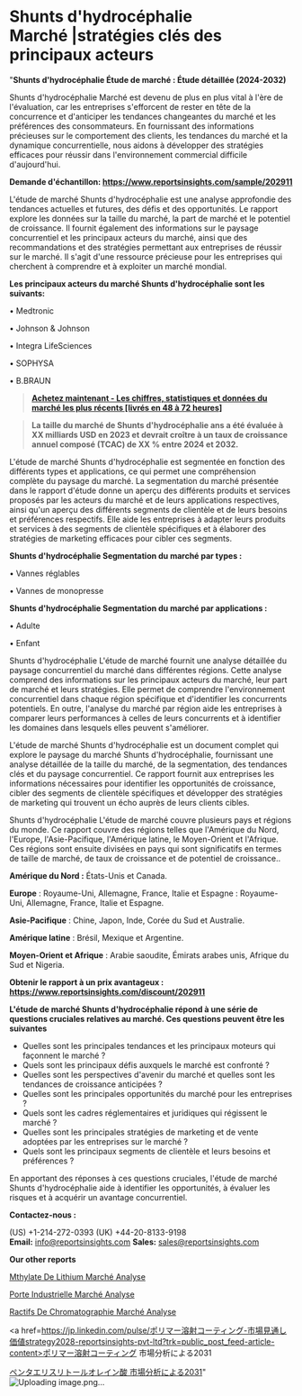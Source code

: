 # Shunts d'hydrocéphalie Marché |stratégies clés des principaux acteurs

"<strong>Shunts d'hydrocéphalie Étude de marché : Étude détaillée (2024-2032)</strong>

Shunts d'hydrocéphalie Marché est devenu de plus en plus vital à l'ère de l'évaluation, car les entreprises s'efforcent de rester en tête de la concurrence et d'anticiper les tendances changeantes du marché et les préférences des consommateurs. En fournissant des informations précieuses sur le comportement des clients, les tendances du marché et la dynamique concurrentielle, nous aidons à développer des stratégies efficaces pour réussir dans l'environnement commercial difficile d'aujourd'hui.

<strong>Demande d'échantillon: <a href=https://www.reportsinsights.com/sample/202911>https://www.reportsinsights.com/sample/202911</a></strong>

L'étude de marché Shunts d'hydrocéphalie est une analyse approfondie des tendances actuelles et futures, des défis et des opportunités. Le rapport explore les données sur la taille du marché, la part de marché et le potentiel de croissance. Il fournit également des informations sur le paysage concurrentiel et les principaux acteurs du marché, ainsi que des recommandations et des stratégies permettant aux entreprises de réussir sur le marché. Il s'agit d'une ressource précieuse pour les entreprises qui cherchent à comprendre et à exploiter un marché mondial.

<strong>Les principaux acteurs du marché Shunts d'hydrocéphalie sont les suivants:</strong>

• Medtronic

• Johnson & Johnson

• Integra LifeSciences

• SOPHYSA

• B.BRAUN
<blockquote><a href=https://www.reportsinsights.com/buynow/202911><span style=text-decoration: underline;><strong>Achetez maintenant - Les chiffres, statistiques et données du marché les plus récents [livrés en 48 à 72 heures]</strong></span></a></blockquote>
<blockquote><span style=text-decoration: underline;><strong>La taille du marché de Shunts d'hydrocéphalie ans a été évaluée à XX milliards USD en 2023 et devrait croître à un taux de croissance annuel composé (TCAC) de XX % entre 2024 et 2032.</strong></span></blockquote>
L'étude de marché Shunts d'hydrocéphalie est segmentée en fonction des différents types et applications, ce qui permet une compréhension complète du paysage du marché. La segmentation du marché présentée dans le rapport d'étude donne un aperçu des différents produits et services proposés par les acteurs du marché et de leurs applications respectives, ainsi qu'un aperçu des différents segments de clientèle et de leurs besoins et préférences respectifs. Elle aide les entreprises à adapter leurs produits et services à des segments de clientèle spécifiques et à élaborer des stratégies de marketing efficaces pour cibler ces segments.

<strong>Shunts d'hydrocéphalie Segmentation du marché par types :</strong>

• Vannes réglables

• Vannes de monopresse

<strong>Shunts d'hydrocéphalie Segmentation du marché par applications :</strong>

• Adulte

• Enfant

Shunts d'hydrocéphalie L'étude de marché fournit une analyse détaillée du paysage concurrentiel du marché dans différentes régions. Cette analyse comprend des informations sur les principaux acteurs du marché, leur part de marché et leurs stratégies. Elle permet de comprendre l'environnement concurrentiel dans chaque région spécifique et d'identifier les concurrents potentiels. En outre, l'analyse du marché par région aide les entreprises à comparer leurs performances à celles de leurs concurrents et à identifier les domaines dans lesquels elles peuvent s'améliorer.

L'étude de marché Shunts d'hydrocéphalie est un document complet qui explore le paysage du marché Shunts d'hydrocéphalie, fournissant une analyse détaillée de la taille du marché, de la segmentation, des tendances clés et du paysage concurrentiel. Ce rapport fournit aux entreprises les informations nécessaires pour identifier les opportunités de croissance, cibler des segments de clientèle spécifiques et développer des stratégies de marketing qui trouvent un écho auprès de leurs clients cibles.

Shunts d'hydrocéphalie L'étude de marché couvre plusieurs pays et régions du monde. Ce rapport couvre des régions telles que l'Amérique du Nord, l'Europe, l'Asie-Pacifique, l'Amérique latine, le Moyen-Orient et l'Afrique. Ces régions sont ensuite divisées en pays qui sont significatifs en termes de taille de marché, de taux de croissance et de potentiel de croissance..

<strong>Amérique du Nord :</strong> États-Unis et Canada.

<strong>Europe</strong> : Royaume-Uni, Allemagne, France, Italie et Espagne : Royaume-Uni, Allemagne, France, Italie et Espagne.

<strong>Asie-Pacifique</strong> : Chine, Japon, Inde, Corée du Sud et Australie.

<strong>Amérique latine</strong> : Brésil, Mexique et Argentine.

<strong>Moyen-Orient et Afrique</strong> : Arabie saoudite, Émirats arabes unis, Afrique du Sud et Nigeria.

<strong>Obtenir le rapport à un prix avantageux : <a href=https://www.reportsinsights.com/discount/202911>https://www.reportsinsights.com/discount/202911</a></strong>

<strong>L'étude de marché Shunts d'hydrocéphalie répond à une série de questions cruciales relatives au marché. Ces questions peuvent être les suivantes</strong>
<ul>
  <li>Quelles sont les principales tendances et les principaux moteurs qui façonnent le marché ?</li>
  <li>Quels sont les principaux défis auxquels le marché est confronté ?</li>
  <li>Quelles sont les perspectives d'avenir du marché et quelles sont les tendances de croissance anticipées ?</li>
  <li>Quelles sont les principales opportunités du marché pour les entreprises ?</li>
  <li>Quels sont les cadres réglementaires et juridiques qui régissent le marché ?</li>
  <li>Quelles sont les principales stratégies de marketing et de vente adoptées par les entreprises sur le marché ?</li>
  <li>Quels sont les principaux segments de clientèle et leurs besoins et préférences ?</li>
</ul>
En apportant des réponses à ces questions cruciales, l'étude de marché Shunts d'hydrocéphalie aide à identifier les opportunités, à évaluer les risques et à acquérir un avantage concurrentiel.

<strong>Contactez-nous :</strong>

(US) +1-214-272-0393
(UK) +44-20-8133-9198
<strong>Email:</strong> <a>info@reportsinsights.com</a>
<strong>Sales:</strong> <a>sales@reportsinsights.com</a>

<strong>Our other reports</strong>

<a href=https://www.linkedin.com/pulse/m%C3%A9thylate-de-lithium-march%C3%A9domaines-croissance-2rlnc/>Mthylate De Lithium Marché Analyse</a>

<a href=https://www.linkedin.com/pulse/porte-industrielle-march%C3%A9-analyse-et-pr%C3%A9visions-rfwvf/>Porte Industrielle Marché Analyse</a>

<a href=https://www.linkedin.com/pulse/r%C3%A9actifs-de-chromatographie-march%C3%A9-r%C3%A9alisations-cyvtf/>Ractifs De Chromatographie Marché Analyse</a>

<a href=https://jp.linkedin.com/pulse/ポリマー溶射コーティング-市場見通し価値strategy2028-reportsinsights-pvt-ltd?trk=public_post_feed-article-content>ポリマー溶射コーティング 市場分析による2031</a>

<a href=https://www.linkedin.com/pulse/ペンタエリスリトールオレイン酸-市場成長と技術2028-reports-insights-expert/>ペンタエリスリトールオレイン酸 市場分析による2031</a>"
![Uploading image.png…]()
